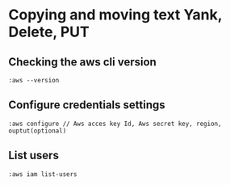 # Copying and moving text Yank, Delete, PUT

## Checking the aws cli version
    :aws --version

## Configure credentials settings
    :aws configure // Aws acces key Id, Aws secret key, region, ouptut(optional) 

## List users
    :aws iam list-users
